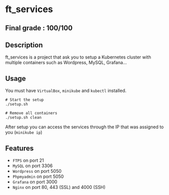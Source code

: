 # ft_services

## Final grade : 100/100

## Description

ft_services is a project that ask you to setup a Kubernetes cluster with multiple containers such as Wordpress, MySQL, Grafana...

## Usage

You must have ```VirtualBox```, ```minikube``` and ```kubectl``` installed.
```shell
# Start the setup
./setup.sh

# Remove all containers
./setup.sh clean
```
After setup you can access the services through the IP that was assigned to you (```minikube ip```)

## Features
* ```FTPS``` on port 21
* ```MySQL``` on port 3306
* ```Wordpress``` on port 5050
* ```Phpmyadmin``` on port 5050
* ```Grafana``` on port 3000
* ```Nginx``` on port 80, 443 (SSL) and 4000 (SSH)
